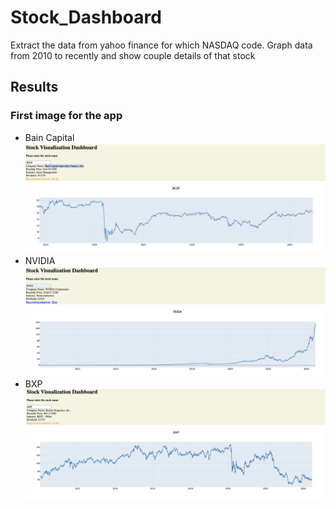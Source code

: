 # Stock_Dashboard
Extract the data from yahoo finance for which NASDAQ code. Graph data from 2010 to recently and show couple details of that stock

## Results
### First image for the app
- Bain Capital
![Picture1](FirstImage.png)
- NVIDIA
![Picture1](NVIDA.png)
- BXP
![Picture1](BXP.png)
